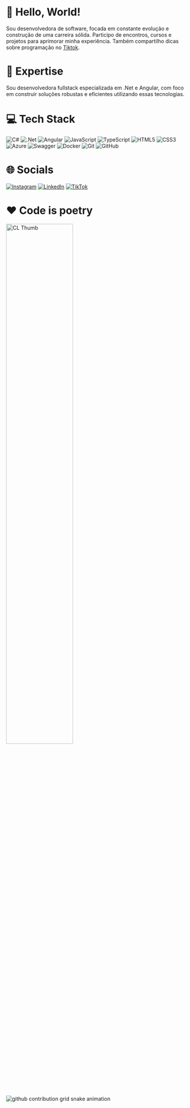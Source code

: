 # 👋 Hello, World!

Sou desenvolvedora de software, focada em constante evolução e construção de uma carreira sólida. Participo de encontros, cursos e projetos para aprimorar minha experiência. Também compartilho dicas sobre programação no <a href='https://www.tiktok.com/@larasantanadev'>Tiktok</a>.

# 🚀 Expertise

Sou desenvolvedora fullstack especializada em .Net e Angular, com foco em construir soluções robustas e eficientes utilizando essas tecnologias.

# 💻 Tech Stack
![C#](https://img.shields.io/badge/c%23-%23239120.svg?style=for-the-badge&logo=csharp&logoColor=white) ![.Net](https://img.shields.io/badge/.NET-5C2D91?style=for-the-badge&logo=.net&logoColor=white) ![Angular](https://img.shields.io/badge/angular-%23DD0031.svg?style=for-the-badge&logo=angular&logoColor=white) ![JavaScript](https://img.shields.io/badge/javascript-%23323330.svg?style=for-the-badge&logo=javascript&logoColor=%23F7DF1E) ![TypeScript](https://img.shields.io/badge/typescript-%23007ACC.svg?style=for-the-badge&logo=typescript&logoColor=white) ![HTML5](https://img.shields.io/badge/html5-%23E34F26.svg?style=for-the-badge&logo=html5&logoColor=white) ![CSS3](https://img.shields.io/badge/css3-%231572B6.svg?style=for-the-badge&logo=css3&logoColor=white) ![Azure](https://img.shields.io/badge/azure-%230072C6.svg?style=for-the-badge&logo=microsoftazure&logoColor=white) ![Swagger](https://img.shields.io/badge/-Swagger-%23Clojure?style=for-the-badge&logo=swagger&logoColor=white) ![Docker](https://img.shields.io/badge/docker-%230db7ed.svg?style=for-the-badge&logo=docker&logoColor=white) ![Git](https://img.shields.io/badge/git-%23F05033.svg?style=for-the-badge&logo=git&logoColor=white) ![GitHub](https://img.shields.io/badge/github-%23121011.svg?style=for-the-badge&logo=github&logoColor=white)

# 🌐 Socials
[![Instagram](https://img.shields.io/badge/Instagram-%23E4405F.svg?logo=Instagram&logoColor=white)](https://www.instagram.com/larasantanadev/) [![LinkedIn](https://img.shields.io/badge/LinkedIn-%230077B5.svg?logo=linkedin&logoColor=white)](https://www.linkedin.com/in/larasantanadev/) [![TikTok](https://img.shields.io/badge/TikTok-%23000000.svg?logo=TikTok&logoColor=white)](https://www.tiktok.com/@larasantanadev)

# ❤ Code is poetry
<p>
   <img src="https://giphy.com/gifs/one-numbers-binary-code-QpVUMRUJGokfqXyfa1" alt="CL Thumb" border="0" width="60%">
</p>

<picture>
  <source media="(prefers-color-scheme: dark)" srcset="https://raw.githubusercontent.com/lsantanadev/lsantanadev/output/github-contribution-grid-snake-dark.svg">
  <source media="(prefers-color-scheme: light)" srcset="https://raw.githubusercontent.com/lsantanadev/lsantanadev/output/github-contribution-grid-snake.svg">
  <img alt="github contribution grid snake animation" src="https://raw.githubusercontent.com/lsantanadev/lsantanadev/output/github-contribution-grid-snake.svg">
</picture>


